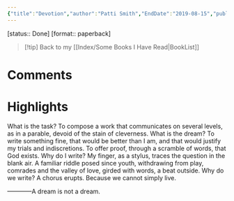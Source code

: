 ```yaml
---
{"title":"Devotion","author":"Patti Smith","EndDate":"2019-08-15","publisher":null,"dg-publish":true,"permalink":"/BookNotes/Devotion/","dgPassFrontmatter":true,"noteIcon":""}
---
```


[status:: Done]
[format:: paperback]

>[!tip] Back to my [[Index/Some Books I Have Read\|BookList]]

# Comments

# Highlights


What is the task? To compose a work that communicates on several levels, as in a parable, devoid of the stain of cleverness.
What is the dream? To write something fine, that would be better than I am, and that would justify my trials and indiscretions. To offer proof, through a scramble of words, that God exists.
Why do I write? My finger, as a stylus, traces the question in the blank air. A familiar riddle posed since youth, withdrawing from play, comrades and the valley of love, girded with words, a beat outside.
Why do we write? A chorus erupts.
Because we cannot simply live.

————A dream is not a dream.